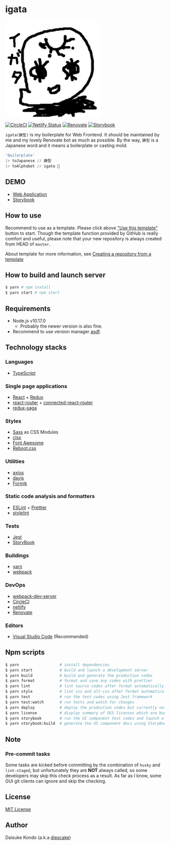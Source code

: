 # igata

<p align="left">
  <img src="./data/igata_kawaii.png" alt="logo" width="300">
</p>

[![CircleCI](https://circleci.com/gh/diescake/igata.svg?style=svg)](https://circleci.com/gh/diescake/igata)
[![Netlify Status](https://api.netlify.com/api/v1/badges/6dcaa70a-5921-49f5-83f9-01fdef7b54b4/deploy-status)](https://app.netlify.com/sites/igata-storybook/deploys)
[![Renovate](https://img.shields.io/badge/renovate-enabled-brightgreen.svg)](https://renovatebot.com)
[![Storybook](https://cdn.jsdelivr.net/gh/storybookjs/brand@master/badge/badge-storybook.svg)](https://igata-storybook.netlify.com/)

`igata(鋳型)` is my boilerplate for Web Frontend. It should be maintained by me and my lovely Renovate bot as much as possible. By the way, `鋳型` is a Japanese word and it means a boilerplate or casting mold.

```exs
'boilerplate'
|> toJapanese // 鋳型
|> toAlphabet // igata 🎉
```

## DEMO

- [Web Application](https://igata-diescake.netlify.com)
- [Storybook](https://igata-storybook.netlify.com/)

## How to use

Recommend to use as a template. Please click above ["Use this template"](https://help.github.com/en/articles/creating-a-repository-from-a-template) button to start. Though the template function provided by GitHub is really comfort and useful, please note that your new repository is always created from HEAD of `master`.

About template for more information, see [Creating a repository from a template](https://help.github.com/articles/creating-a-repository-from-a-template)

## How to build and launch server

```sh
$ yarn # npm install
$ yarn start # npm start
```

## Requirements

- Node.js v10.17.0
  - Probably the newer version is also fine.
- Recommend to use version manager [asdf](https://github.com/asdf-vm/asdf).

## Technology stacks

### Languages

- [TypeScript](https://www.typescriptlang.org/)

### Single page applications

- [React](https://reactjs.org/) + [Redux](https://redux.js.org/)
- [react-router](https://reacttraining.com/react-router/) + [connected-react-router](https://github.com/supasate/connected-react-router)
- [redux-saga](https://github.com/redux-saga/redux-saga)

### Styles

- [Sass](https://sass-lang.com/) as CSS Modules
- [clsx](https://github.com/lukeed/clsx)
- [Font Awesome](https://fontawesome.com/)
- [Reboot.css](https://raw.githubusercontent.com/twbs/bootstrap/v4-dev/dist/css/bootstrap-reboot.css)

### Utilities

- [axios](https://github.com/axios/axios)
- [dayjs](https://github.com/iamkun/dayjs)
- [Formik](https://jaredpalmer.com/formik/)

### Static code analysis and formatters

- [ESLint](https://eslint.org/) + [Prettier](https://prettier.io/)
- [stylelint](https://stylelint.io/)

### Tests

- [Jest](https://jestjs.io/)
- [StoryBook](https://storybook.js.org/)

### Buildings

- [yarn](https://yarnpkg.com)
- [webpack](https://webpack.js.org/)

### DevOps

- [webpack-dev-server](https://github.com/webpack/webpack-dev-server)
- [CircleCI](https://circleci.com/)
- [netlify](https://www.netlify.com)
- [Renovate](https://renovate.whitesourcesoftware.com/)

### Editors

- [Visual Studio Code](https://code.visualstudio.com/) (Recommended)

## Npm scripts

```sh
$ yarn                  # install dependencies
$ yarn start            # build and launch a development server
$ yarn build            # build and generate the production codes
$ yarn format           # format and save any codes with prettier
$ yarn lint             # lint source codes after format automatically
$ yarn style            # lint css and alt-css after format automatically
$ yarn test             # run the test codes using Jest framework
$ yarn test:watch       # run tests and watch for changes
$ yarn deploy           # deploy the production codes but currently not used
$ yarn license          # display summary of OSS licenses which are bundled in production codes
$ yarn storybook        # run the UI component test codes and launch a development server
$ yarn storybook:build  # generate the UI component docs using StoryBook
```

## Note

### Pre-commit tasks

Some tasks are kicked before committing by the combination of `husky` and `lint-staged`, but unfortunately they are **NOT** always called, so some developers may skip this check process as a result. As far as I know, some GUI git clients can ignore and skip the checking.

## License

[MIT License](https://github.com/diescake/igata/blob/master/LICENSE)

## Author

Daisuke Kondo (a.k.a [diescake](https://twitter.com/diescake))
